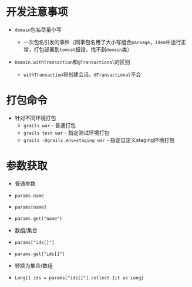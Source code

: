 # 开发注意事项

* `domain`包名尽量小写
  * 一次包名引发的事件（同事包名用了大小写组合`package`，`idea`中运行正常，打包部署到`tomcat`报错，找不到`domain`类）

* `Domain.withTransaction`和`@Transactional`的区别
  * `withTransaction`将创建会话，`@Transactional`不会

# 打包命令

* 针对不同环境打包
  * `grails war` - 普通打包
  * `grails test war` - 指定测试环境打包
  * `grails -Dgrails.env=staging war` - 指定自定义staging环境打包

# 参数获取

* 普通参数
 * `params.name`
 * `params[name]`
 * `params.get("name")`
 
* 数组/集合
 * `params["ids[]"]`
 * `params.get("ids[]")`
 * 转换为集合/数组
  * `Long[] ids = params["ids[]"].collect {it as Long}`
